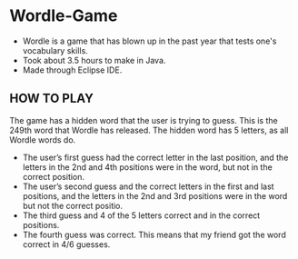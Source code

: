 # Wordle-Game
- Wordle is a game that has blown up in the past year that tests one's vocabulary skills.
- Took about 3.5 hours to make in Java.
- Made through Eclipse IDE.

## HOW TO PLAY

The game has a hidden word that the user is trying to guess. This is the 249th word that Wordle has released. 
The hidden word has 5 letters, as all Wordle words do.  

- The user’s first guess had the correct letter in the last position, and the letters in the 2nd and 4th positions were in the word, but not in the correct position.  
- The user’s second guess and the correct letters in the first and last positions, and the letters in the 2nd and 3rd positions were in the word but not the correct positio.  
- The third guess and 4 of the 5 letters correct and in the correct positions.  
- The fourth guess was correct.  This means that my friend got the word correct in 4/6 guesses.
